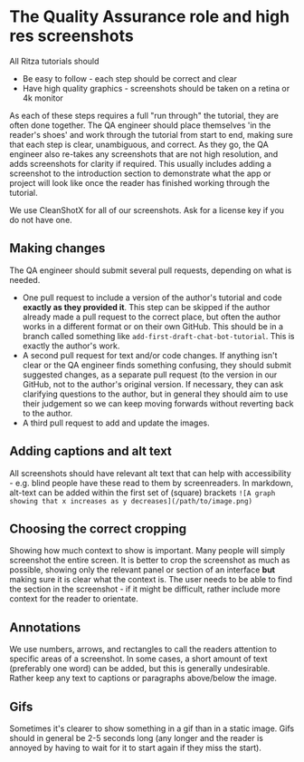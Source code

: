 # The Quality Assurance role and high res screenshots

All Ritza tutorials should 

* Be easy to follow - each step should be correct and clear
* Have high quality graphics - screenshots should be taken on a retina or 4k monitor

As each of these steps requires a full "run through" the tutorial, they are often done together. The QA engineer should place themselves 'in the reader's shoes'
and work through the tutorial from start to end, making sure that each step is clear, unambiguous, and correct. As they go, the QA engineer also re-takes any 
screenshots that are not high resolution, and adds screenshots for clarity if required. This usually includes adding a screenshot to the introduction section to 
demonstrate what the app or project will look like once the reader has finished working through the tutorial.

We use CleanShotX for all of our screenshots. Ask for a license key if you do not have one.

## Making changes

The QA engineer should submit several pull requests, depending on what is needed.

* One pull request to include a version of the author's tutorial and code **exactly as they provided it**. This step can be skipped if the author already made a pull request to the correct place, but often the author works in a different format or on their own GitHub. This should be in a branch called something like `add-first-draft-chat-bot-tutorial`. This is exactly the author's work.
* A second pull request for text and/or code changes. If anything isn't clear or the QA engineer finds something confusing, they should submit suggested changes, as a separate pull request (to the version in our GitHub, not to the author's original version. If necessary, they can ask clarifying questions to the author, but in general they should aim to use their judgement so we can keep moving forwards without reverting back to the author.
* A third pull request to add and update the images.

## Adding captions and alt text

All screenshots should have relevant alt text that can help with accessibility - e.g. blind people have these read to them by screenreaders. In markdown, alt-text 
can be added within the first set of (square) brackets `![A graph showing that x increases as y decreases](/path/to/image.png)`

## Choosing the correct cropping

Showing how much context to show is important. Many people will simply screenshot the entire screen. It is better to crop the screenshot as much as possible, 
showing only the relevant panel or section of an interface **but** making sure it is clear what the context is. The user needs to be able to find the section in 
the screenshot - if it might be difficult, rather include more context for the reader to orientate.

## Annotations

We use numbers, arrows, and rectangles to call the readers attention to specific areas of a screenshot. In some cases, a short amount of text (preferably one word) 
can be added, but this is generally undesirable. Rather keep any text to captions or paragraphs above/below the image.

## Gifs
Sometimes it's clearer to show something in a gif than in a static image. Gifs should in general be 2-5 seconds long (any longer and the reader is annoyed by 
having to wait for it to start again if they miss the start).
